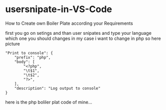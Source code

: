 # usersnipate-in-VS-Code
How to Create own Boiler Plate according your Requirements

first you go on setings and than user snipates and type your language which one you should changes in my case i want to change in php so here picture 


	"Print to console": {
		"prefix": "php",
		"body": [
			"<?php",
			"\t$1",
			"\t$2",
			"?>",
		],
		"description": "Log output to console"
	}
  
  here is the php boliler plat code of mine...
